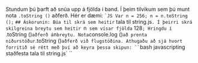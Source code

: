 Stundum þú þarft að snúa upp á fjölda í band. Í þeim tilvikum sem þú munt nota `.toString ()` aðferð. Hér er dæmi: `` `JS Var n = 256; n = n.toString (); `` `## Áskorunin: Búa til skrá sem heitir` tala til string.js`. Í þeirri skrá skilgreina breytu sem heitir `n` sem vísar fjölda` 128`; Hringdu í `.toString ()` aðferð á `n` breytu. Nota `console.log ()` að prenta niðurstöður `.toString ()` aðferð við flugstöðina. Athugaðu að sjá hvort forritið sé rétt með því að keyra þessa skipun: `` `bash javascripting staðfesta tala til string.js` ``